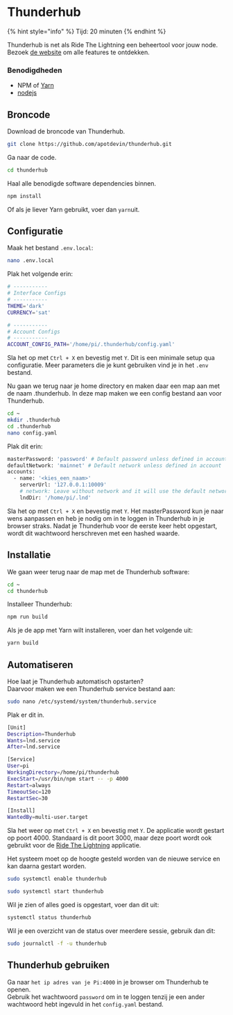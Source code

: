 # Thunderhub

{% hint style="info" %}
Tijd: 20 minuten
{% endhint %}

Thunderhub is net als Ride The Lightning een beheertool voor jouw node. Bezoek [de website](https://www.thunderhub.io/) om alle features te ontdekken.

### Benodigdheden

* NPM of [Yarn](https://node.bitdeal.nl/raspberry-pi/algemene-dependencies-installeren#yarn)
* [nodejs](https://node.bitdeal.nl/raspberry-pi/algemene-dependencies-installeren#nodejs)

## Broncode

Download de broncode van Thunderhub.

```bash
git clone https://github.com/apotdevin/thunderhub.git
```

Ga naar de code.

```bash
cd thunderhub
```

Haal alle benodigde software dependencies binnen.

```bash
npm install
```

Of als je liever Yarn gebruikt, voer dan `yarn`uit.

## Configuratie

Maak het bestand `.env.local`:

```bash
nano .env.local
```

Plak het volgende erin:

```bash
# -----------
# Interface Configs
# -----------
THEME='dark'
CURRENCY='sat'

# -----------
# Account Configs
# -----------
ACCOUNT_CONFIG_PATH='/home/pi/.thunderhub/config.yaml'
```

Sla het op met `Ctrl + X` en bevestig met `Y`. Dit is een minimale setup qua configuratie. Meer parameters die je kunt gebruiken vind je in het `.env` bestand.

Nu gaan we terug naar je home directory en maken daar een map aan met de naam .thunderhub. In deze map maken we een config bestand aan voor Thunderhub.

```bash
cd ~
mkdir .thunderhub
cd .thunderhub
nano config.yaml
```

Plak dit erin:

```bash
masterPassword: 'password' # Default password unless defined in account
defaultNetwork: 'mainnet' # Default network unless defined in account
accounts:
  - name: '<kies_een_naam>'
    serverUrl: '127.0.0.1:10009'
    # network: Leave without network and it will use the default network
    lndDir: '/home/pi/.lnd'
```

Sla het op met `Ctrl + X` en bevestig met `Y`. Het masterPassword kun je naar wens aanpassen en heb je nodig om in te loggen in Thunderhub in je browser straks. Nadat je Thunderhub voor de eerste keer hebt opgestart, wordt dit wachtwoord herschreven met een hashed waarde.

## Installatie

We gaan weer terug naar de map met de Thunderhub software:

```bash
cd ~
cd thunderhub
```

Installeer Thunderhub:

```bash
npm run build
```

Als je de app met Yarn wilt installeren, voer dan het volgende uit:

```bash
yarn build
```

## Automatiseren

Hoe laat je Thunderhub automatisch opstarten?  
Daarvoor maken we een Thunderhub service bestand aan:

```bash
sudo nano /etc/systemd/system/thunderhub.service
```

Plak er dit in.

```bash
[Unit]
Description=Thunderhub
Wants=lnd.service
After=lnd.service

[Service]
User=pi
WorkingDirectory=/home/pi/thunderhub
ExecStart=/usr/bin/npm start -- -p 4000
Restart=always
TimeoutSec=120
RestartSec=30

[Install]
WantedBy=multi-user.target
```

Sla het weer op met `Ctrl + X` en bevestig met `Y`. De applicatie wordt gestart op poort 4000. Standaard is dit poort 3000, maar deze poort wordt ook gebruikt voor de [Ride The Lightning](ride-the-lightning.md) applicatie.

Het systeem moet op de hoogte gesteld worden van de nieuwe service en kan daarna gestart worden.

```bash
sudo systemctl enable thunderhub
```

```bash
sudo systemctl start thunderhub
```

Wil je zien of alles goed is opgestart, voer dan dit uit:

```bash
systemctl status thunderhub
```

Wil je een overzicht van de status over meerdere sessie, gebruik dan dit:

```bash
sudo journalctl -f -u thunderhub
```

## Thunderhub gebruiken

Ga naar `het ip adres van je Pi:4000` in je browser om Thunderhub te openen.  
Gebruik het wachtwoord `password` om in te loggen tenzij je een ander wachtwoord hebt ingevuld in het `config.yaml` bestand.

